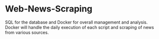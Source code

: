 # Web-News-Scraping



SQL for the database and Docker for overall management and analysis. Docker will handle the daily execution of each script and scraping of news from various sources.
